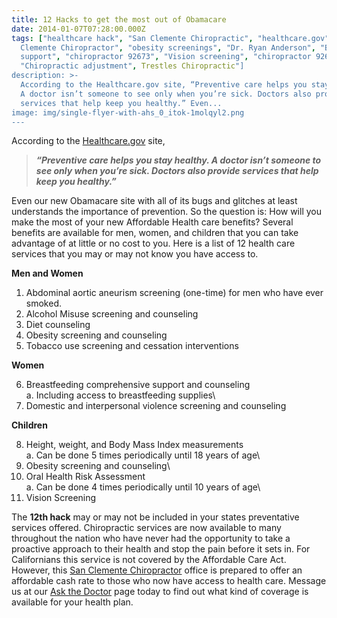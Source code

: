 ```yaml
---
title: 12 Hacks to get the most out of Obamacare
date: 2014-01-07T07:28:00.000Z
tags: ["healthcare hack", "San Clemente Chiropractic", "healthcare.gov", "San
  Clemente Chiropractor", "obesity screenings", "Dr. Ryan Anderson", "Breastfeeding
  support", "chiropractor 92673", "Vision screening", "chiropractor 92672",
  "Chiropractic adjustment", Trestles Chiropractic"]
description: >-
  According to the Healthcare.gov site, “Preventive care helps you stay healthy.
  A doctor isn’t someone to see only when you’re sick. Doctors also provide
  services that help keep you healthy.” Even...
image: img/single-flyer-with-ahs_0_itok-1molqyl2.png
---
```

According to the [Healthcare.gov](http://healthcare.gov "healthcare.gov") site,

> ***“Preventive care helps you stay healthy. A doctor isn’t someone to see only when you’re sick. Doctors also provide services that help keep you healthy.”***

Even our new Obamacare site with all of its bugs and glitches at least understands the importance of prevention. So the question is: How will you make the most of your new Affordable Health care benefits? Several benefits are available for men, women, and children that you can take advantage of at little or no cost to you. Here is a list of 12 health care services that you may or may not know you have access to.

**Men and Women**

1. Abdominal aortic aneurism screening (one-time) for men who have ever smoked.
2. Alcohol Misuse screening and counseling
3. Diet counseling
4. Obesity screening and counseling
5. Tobacco use screening and cessation interventions

**Women**

6. Breastfeeding comprehensive support and counseling\
a. Including access to breastfeeding supplies\
7. Domestic and interpersonal violence screening and counseling

**Children**

8. Height, weight, and Body Mass Index measurements\
a. Can be done 5 times periodically until 18 years of age\
9. Obesity screening and counseling\
10. Oral Health Risk Assessment\
a. Can be done 4 times periodically until 10 years of age\
11. Vision Screening

The **12th hack** may or may not be included in your states preventative services offered. Chiropractic services are now available to many throughout the nation who have never had the opportunity to take a proactive approach to their health and stop the pain before it sets in. For Californians this service is not covered by the Affordable Care Act. However, this[](<>) [San Clemente Chiropractor](../index.html "San Clemente Chiropractor") office is prepared to offer an affordable cash rate to those who now have access to health care. Message us at our[](<>) [Ask the Doctor](http://www.trestleschiropractic.com/contact-us "contact us") page today to find out what kind of coverage is available for your health plan.